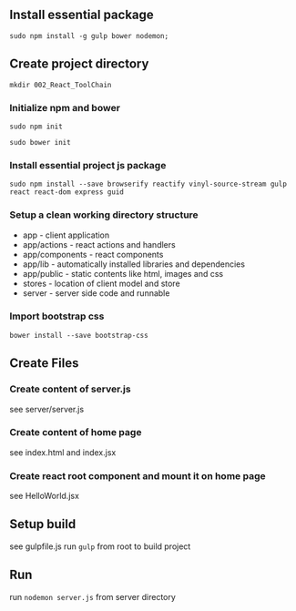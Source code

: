 ## Install essential package ##
`sudo npm install -g gulp bower nodemon;`

## Create project directory ##
`mkdir 002_React_ToolChain`

### Initialize npm and bower ###
`sudo npm init`

`sudo bower init`

### Install essential project js package ###
`sudo npm install --save browserify reactify vinyl-source-stream gulp react react-dom express guid`

### Setup a clean working directory structure ###
- app -  client application
- app/actions - react actions and handlers
- app/components - react components
- app/lib - automatically installed libraries and dependencies
- app/public - static contents like html, images and css
- stores - location of client model and store
- server - server side code and runnable

### Import bootstrap css ### 
`bower install --save bootstrap-css`

## Create Files ##
### Create content of server.js ###
see server/server.js

### Create content of home page ###
see index.html and index.jsx

### Create react root component and mount it on home page ###
see HelloWorld.jsx

## Setup build ##
see gulpfile.js
run `gulp` from root to build project

## Run ##
run `nodemon server.js` from server directory
